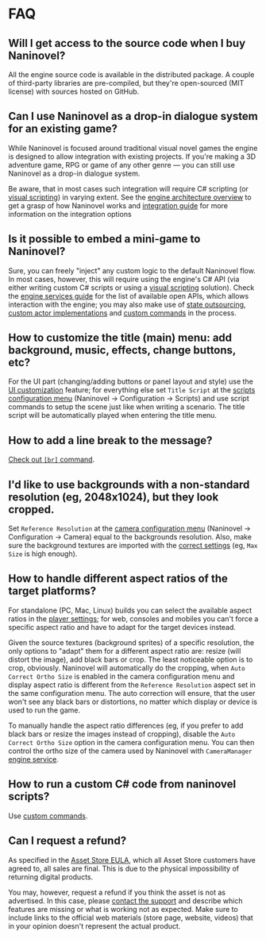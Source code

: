 ﻿# FAQ

## Will I get access to the source code when I buy Naninovel?

All the engine source code is available in the distributed package. A couple of third-party libraries are pre-compiled, but they're open-sourced (MIT license) with sources hosted on GitHub.

## Can I use Naninovel as a drop-in dialogue system for an existing game?

While Naninovel is focused around traditional visual novel games the engine is designed to allow integration with existing projects. If you're making a 3D adventure game, RPG or game of any other genre — you can still use Naninovel as a drop-in dialogue system. 

Be aware, that in most cases such integration will require C# scripting (or [visual scripting](/guide/visual-scripting.md)) in varying extent. See the [engine architecture overview](/guide/engine-architecture.md) to get a grasp of how Naninovel works and [integration guide](/guide/integration-options.md) for more information on the integration options

## Is it possible to embed a mini-game to Naninovel?

Sure, you can freely "inject" any custom logic to the default Naninovel flow. In most cases, however, this will require using the engine's C# API (via either writing custom C# scripts or using a [visual scripting](/guide/visual-scripting.md) solution). Check the [engine services guide](/guide/engine-services.md) for the list of available open APIs, which allows interaction with the engine; you may also make use of [state outsourcing](/guide/state-management.md#custom-state), [custom actor implementations](/guide/custom-actor-implementations.md) and [custom commands](/guide/custom-commands.md) in the process.

## How to customize the title (main) menu: add background, music, effects, change buttons, etc?

For the UI part (changing/adding buttons or panel layout and style) use the [UI customization](/guide/ui-customization.md) feature; for everything else set `Title Script` at the [scripts configuration menu](/guide/configuration.md#scripts) (Naninovel -> Configuration -> Scripts) and use script commands to setup the scene just like when writing a scenario. The title script will be automatically played when entering the title menu.

## How to add a line break to the message?

[Check out `[br]` command](/api/#br).

## I'd like to use backgrounds with a non-standard resolution (eg, 2048x1024), but they look cropped.

Set `Reference Resolution` at the [camera configuration menu](/guide/configuration.md#camera) (Naninovel -> Configuration -> Camera) equal to the backgrounds resolution. Also, make sure the background textures are imported with the [correct settings](https://docs.unity3d.com/Manual/class-TextureImporter) (eg, `Max Size` is high enough).

## How to handle different aspect ratios of the target platforms?

For standalone (PC, Mac, Linux) builds you can select the available aspect ratios in the [player settings](https://docs.unity3d.com/Manual/class-PlayerSettingsStandalone.html#Resolution); for web, consoles and mobiles you can't force a specific aspect ratio and have to adapt for the target devices instead. 

Given the source textures (background sprites) of a specific resolution, the only options to "adapt" them for a different aspect ratio are: resize (will distort the image), add black bars or crop. The least noticeable option is to crop, obviously. Naninovel will automatically do the cropping, when `Auto Correct Ortho Size` is enabled in the camera configuration menu and display aspect ratio is different from the `Reference Resolution` aspect set in the same configuration menu. The auto correction will ensure, that the user won't see any black bars or distortions, no matter which display or device is used to run the game.

To manually handle the aspect ratio differences (eg, if you prefer to add black bars or resize the images instead of cropping), disable the `Auto Correct Ortho Size` option in the camera configuration menu. You can then control the ortho size of the camera used by Naninovel with `CameraManager` [engine service](/guide/engine-services.md).

## How to run a custom C# code from naninovel scripts?

Use [custom commands](/guide/custom-commands.md).

## Can I request a refund?

As specified in the [Asset Store EULA](https://unity3d.com/legal/as_terms), which all Asset Store customers have agreed to, all sales are final. This is due to the physical impossibility of returning digital products.

You may, however, request a refund if you think the asset is not as advertised. In this case, please [contact the support](https://naninovel.com/support/) and describe which features are missing or what is working not as expected. Make sure to include links to the official web materials (store page, website, videos) that in your opinion doesn't represent the actual product.

